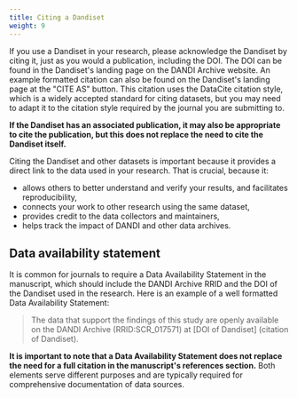 ```yaml
---
title: Citing a Dandiset
weight: 9
---
```


If you use a Dandiset in your research, please acknowledge the Dandiset by citing it, just as you would a publication,
including the DOI.
The DOI can be found in the Dandiset's landing page on the DANDI Archive website.
An example formatted citation can also be found on the Dandiset's landing page at the "CITE AS" button. This citation
uses the DataCite citation style, which is a widely accepted standard for citing datasets, but you may need to adapt it
to the citation style required by the journal you are submitting to.

**If the Dandiset has an associated publication, it may also be appropriate to cite the publication, but this does not
replace the need to cite the Dandiset itself.**

Citing the Dandiset and other datasets is important because it provides a direct link to the data used in your research. That is crucial, because it:

  - allows others to better understand and verify your results, and facilitates reproducibility,
  - connects your work to other research using the same dataset,
  - provides credit to the data collectors and maintainers,
  - helps track the impact of DANDI and other data archives.

## Data availability statement

It is common for journals to require a Data Availability Statement in the manuscript, which should include the
DANDI Archive RRID and the DOI of the Dandiset used in the research.
Here is an example of a well formatted Data Availability Statement:

> The data that support the findings of this study are openly available on the DANDI Archive (RRID:SCR_017571) at [DOI of Dandiset] (citation of Dandiset).

**It is important to note that a Data Availability Statement does not replace the need for a full citation in the
manuscript's references section.**
Both elements serve different purposes and are typically required for comprehensive documentation of data sources.